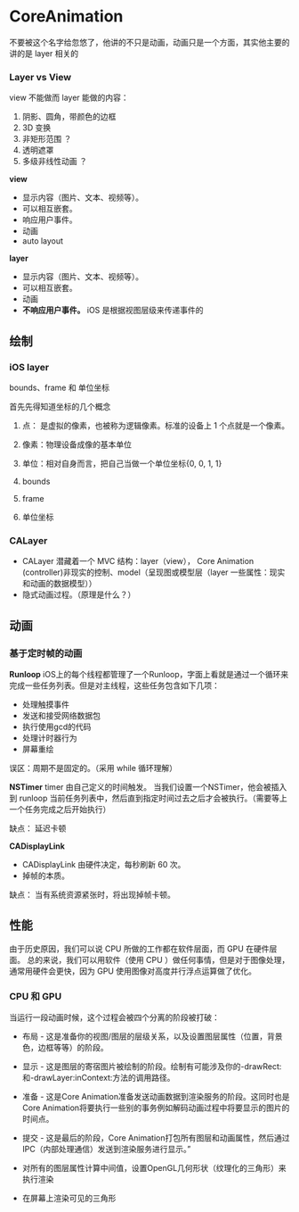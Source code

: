 # CoreAnimation

不要被这个名字给忽悠了，他讲的不只是动画，动画只是一个方面，其实他主要的讲的是 layer 相关的
### Layer vs View

view 不能做而 layer 能做的内容：

1. 阴影、圆角，带颜色的边框
2. 3D 变换
3. 非矩形范围 ？
4. 透明遮罩
5. 多级非线性动画 ？

**view**

* 显示内容（图片、文本、视频等）。
* 可以相互嵌套。
* 响应用户事件。
* 动画
* auto layout

**layer**

* 显示内容（图片、文本、视频等）。
* 可以相互嵌套。
* 动画
* **不响应用户事件。** iOS 是根据视图层级来传递事件的

## 绘制

### iOS layer

bounds、frame 和 单位坐标

首先先得知道坐标的几个概念

1. 点： 是虚拟的像素，也被称为逻辑像素。标准的设备上 1 个点就是一个像素。
2. 像素：物理设备成像的基本单位
3. 单位：相对自身而言，把自己当做一个单位坐标{0, 0, 1, 1}

1. bounds 
2. frame
3. 单位坐标

<!--两种情况下呈现图会变得很有用，一个是同步动画，一个是处理用户交互。-->

### CALayer

* CALayer 潜藏着一个 MVC 结构：layer（view）， Core Animation (controller)非现实的控制、model（呈现图或模型层（layer 一些属性：现实和动画的数据模型））
* 隐式动画过程。（原理是什么？）



## 动画
### 基于定时帧的动画 
**Runloop**
iOS上的每个线程都管理了一个Runloop，字面上看就是通过一个循环来完成一些任务列表。但是对主线程，这些任务包含如下几项：

* 处理触摸事件
* 发送和接受网络数据包
* 执行使用gcd的代码
* 处理计时器行为
* 屏幕重绘

误区：周期不是固定的。（采用 while 循环理解）

**NSTimer**
timer 由自己定义的时间触发。
当我们设置一个NSTimer，他会被插入到 runloop 当前任务列表中，然后直到指定时间过去之后才会被执行。（需要等上一个任务完成之后开始执行）

缺点： 延迟卡顿

**CADisplayLink**

* CADisplayLink 由硬件决定，每秒刷新 60 次。
* 掉帧的本质。

缺点： 当有系统资源紧张时，将出现掉帧卡顿。

## 性能

由于历史原因，我们可以说 CPU 所做的工作都在软件层面，而 GPU 在硬件层面。 总的来说，我们可以用软件（使用 CPU ）做任何事情，但是对于图像处理，通常用硬件会更快，因为 GPU 使用图像对高度并行浮点运算做了优化。

### CPU 和 GPU

当运行一段动画时候，这个过程会被四个分离的阶段被打破：

* 布局 - 这是准备你的视图/图层的层级关系，以及设置图层属性（位置，背景色，边框等等）的阶段。

* 显示 - 这是图层的寄宿图片被绘制的阶段。绘制有可能涉及你的-drawRect:和-drawLayer:inContext:方法的调用路径。

* 准备 - 这是Core Animation准备发送动画数据到渲染服务的阶段。这同时也是Core Animation将要执行一些别的事务例如解码动画过程中将要显示的图片的时间点。

* 提交 - 这是最后的阶段，Core Animation打包所有图层和动画属性，然后通过IPC（内部处理通信）发送到渲染服务进行显示。”

* 对所有的图层属性计算中间值，设置OpenGL几何形状（纹理化的三角形）来执行渲染

* 在屏幕上渲染可见的三角形



